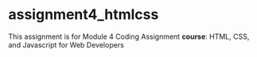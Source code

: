 # assignment4_htmlcss
This assignment is for Module 4 Coding Assignment **course**: HTML, CSS, and Javascript for Web Developers
